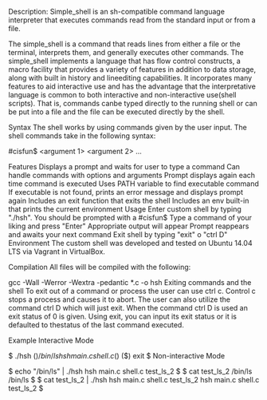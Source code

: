 Description:
Simple_shell is an sh-compatible command language interpreter that executes commands read from the standard input or from a file.

The simple_shell is a command that reads lines from either a file or the terminal, interprets them, and generally executes other commands. The simple_shell implements a language that has flow control constructs, a macro facility that provides a variety of features in addition to data storage, along with built in history and lineediting capabilities. It incorporates many features to aid interactive use and has the advantage that the interpretative language is common to both interactive and non-interactive use(shell scripts). That is, commands canbe typed directly to the running shell or can be put into a file and the file can be executed directly by the shell.

Syntax
The shell works by using commands given by the user input. The shell commands take in the following syntax:

#cisfun$ <command> <flags or options> <argument 1> <argument 2> ...

Features
Displays a prompt and waits for user to type a command
Can handle commands with options and arguments
Prompt displays again each time command is executed
Uses PATH variable to find executable command
If executable is not found, prints an error message and displays prompt again
Includes an exit function that exits the shell
Includes an env built-in that prints the current environment
Usage
Enter custom shell by typing "./hsh". You should be prompted with a #cisfun$
Type a command of your liking and press "Enter"
Appropriate output will appear
Prompt reappears and awaits your next command
Exit shell by typing "exit" o "ctrl D"
Environment
The custom shell was developed and tested on Ubuntu 14.04 LTS via Vagrant in VirtualBox.

Compilation
All files will be compiled with the following:

gcc -Wall -Werror -Wextra -pedantic *.c -o hsh
Exiting commands and the shell
To exit out of a command or process the user can use ctrl c. Control c stops a process and causes it to abort. The user can also utilize the command ctrl D which will just exit. When the command ctrl D is used an exit status of 0 is given. Using exit, you can input its exit status or it is defaulted to thestatus of the last command executed.

Example
Interactive Mode

 $ ./hsh
($) /bin/ls
hsh main.c shell.c
($)
($) exit
 $
Non-interactive Mode

$ echo "/bin/ls" | ./hsh
hsh main.c shell.c test_ls_2
$
$ cat test_ls_2
/bin/ls
/bin/ls
$
$ cat test_ls_2 | ./hsh
hsh main.c shell.c test_ls_2
hsh main.c shell.c test_ls_2
$
